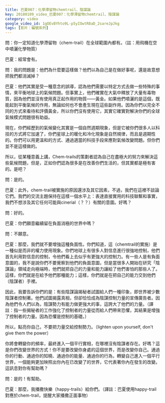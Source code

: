 ```yaml
---
title: 巴夏007：化學滯留物chemtrail、陰謀論
key: 20180109_video_巴夏007：化學滯留物chemtrail、陰謀論
category: video
google_video_id: 1gOEvBYhto9L-p5yIOwtR8aD_2sareJpJkg
tags: [影片｜編號系列]
---
```


問：你一定知道化學滯留物（chem-trail）在全球範圍內都有。（註：用飛機在空中噴灑化學物質）

巴夏：經常會有。

問：我的問題是：他們為什麼要這樣做？他們以為自己是在做好事呢，還是故意想把我們都消滅掉？

巴夏：他們其實是受一種意念的誤導，認為他們需要以特定方式去做一些特殊的事情，來平衡地球上的氣候問題。但事實上，他們確實在大氣中釋放了大量有毒物質，因為他們並沒有使用真正起作用的物質——黃金。如果他們噴灑的是這個，既能起到平衡氣候的作用，無論如何也不會產生現在這些副作用。因為你們以完全不同的方式來看待和評價黃金，所以你們沒有使用它，其實它確實對解決你們的全球氣候模式問題很有助益。

現在，你們經歷到的氣候變化其實是一個自然週期現象，但是它被你們很多人以科技的方式將它加速了，你們星球上的暖化和冷化現象是自然規律，而且是週期性的。你們可以用更溫和的方式、通過適當的科技手段來應對氣候改變問題。但你們並不是這樣做的。

所以，從某種意義上講，Chem-trails的策劃者認為自己在盡極大的努力來解決這些氣候問題，但是，正如你們認為很多是在改善你們生活的，但其實都是極有害的。是吧？

問：是的。

巴夏：此外，chem-trail被實施的原因還涉及其它因素，不過，我們在這裡不談論它們。我們的交流主題保持在這樣一個水平上：表達直接實用的科技聯繫和事實，我們不想涉及其它任何可能與cinerial（？？）有關的意圖。好嗎？

問：好的。

巴夏：你們願意繼續留在負面消極的世界中嗎？

問：不願意。

巴夏：那麼，我們就不要增強這種負面性。你們知道，這（chemtrail的實施）是一種似是而非的權力使用現象。你們地球上有很多人對信息進行很強地控制，他們首先利用對信息的控制，令他們看上去似乎有更強大的控制力。有一些人是有負面意圖的，我不是說你們不要覺察到他們的負面意圖，但是當很多人開始在研究「陰謀論」領域走向極端時，他們就把自己的力量和能力讓給了他們害怕的那些人了。這樣，你們就是在給予他們那種能力；這樣，你們就是在把自己的能力交到他們（陰謀者）手裡。

因此，我要告訴你們的是：有些陰謀論揭秘者試圖給人們一種印象，即世界被少數陰謀者控制著。他們試圖揭露真相，但卻恰恰成為陰謀控制力量的宣傳廣告者。因為他們令人們以為，陰謀勢力有能力做更強大的事，這誇大了他們的力量。（譯註：指一些揭秘者的工作強化了控制者的力量從而給人們帶來恐懼，其結果是增強了控制者的力量。因為恐懼是控制的基礎。）

所以，點亮你自己，不要把力量交給控制勢力。（lighten upon yourself, don't give them the power）

你將會轉變你的頻率，最終進入一個平行實相，在哪裡沒有陰謀者存在。好嗎？這是你們改變世界的方式！你不是要改變你身處的這個世界，而是改變你自己。通過你的行動、通過你的知曉、通過你的能量、通過你的行為，轉變自己進入一個平行世界，一個能夠更加映照出你內在已改變了的世界，它代表著你內在發生的改變。這訊息對你有幫助嗎？

問：是的！有幫助。

巴夏：那麼，我播撒快樂（happy-trails）給你們。（譯註：巴夏使用happy-trail對應於chem-trail，提醒大家播撒正面事物）
